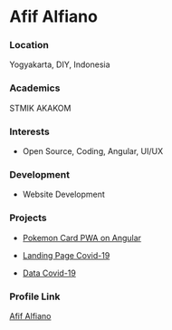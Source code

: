 # Afif Alfiano

### Location

Yogyakarta, DIY, Indonesia

### Academics

STMIK AKAKOM

### Interests

- Open Source, Coding, Angular, UI/UX

### Development

- Website Development

### Projects

- [Pokemon Card PWA on Angular](https://github.com/afifalfiano/pokemonCard) 

- [Landing Page Covid-19](https://github.com/afifalfiano/WebComponentCovid)

- [Data Covid-19](https://github.com/afifalfiano/WebComponentCovid)

### Profile Link

[Afif Alfiano](https://github.com/afifalfiano)
